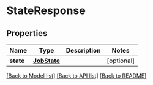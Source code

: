 # StateResponse

## Properties
Name | Type | Description | Notes
------------ | ------------- | ------------- | -------------
**state** | [**JobState**](JobState.md) |  | [optional]

[[Back to Model list]](../README.md#documentation-for-models) [[Back to API list]](../README.md#documentation-for-api-endpoints) [[Back to README]](../README.md)
